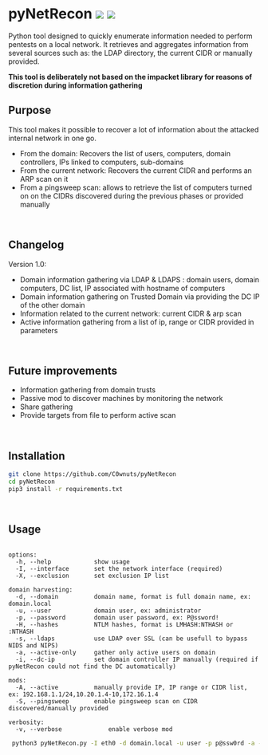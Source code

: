 # pyNetRecon <img src="https://img.shields.io/badge/Python-3.7+-informational"> <a href="https://twitter.com/intent/follow?screen_name=kevin_racca" title="Follow"><img src="https://img.shields.io/twitter/follow/kevin_racca?label=kevin_racca&style=social"></a>
Python tool designed to quickly enumerate information needed to perform pentests on a local network. It retrieves and aggregates information from several sources such as: the LDAP directory, the current CIDR or manually provided.

**This tool is deliberately not based on the impacket library for reasons of discretion during information gathering**
<br />

## Purpose
This tool makes it possible to recover a lot of information about the attacked internal network in one go.
- From the domain: Recovers the list of users, computers, domain controllers, IPs linked to computers, sub-domains
- From the current network: Recovers the current CIDR and performs an ARP scan on it
- From a pingsweep scan: allows to retrieve the list of computers turned on on the CIDRs discovered during the previous phases or provided manually

<br />

## Changelog
Version 1.0:<br/>
- Domain information gathering via LDAP & LDAPS : domain users, domain computers, DC list, IP associated with hostname of computers
- Domain information gathering on Trusted Domain via providing the DC IP of the other domain
- Information related to the current network: current CIDR & arp scan
- Active information gathering from a list of ip, range or CIDR provided in parameters

<br />

## Future improvements
- Information gathering from domain trusts
- Passive mod to discover machines by monitoring the network
- Share gathering
- Provide targets from file to perform active scan

<br />

## Installation

```bash
git clone https://github.com/C0wnuts/pyNetRecon
cd pyNetRecon
pip3 install -r requirements.txt
```

<br />

## Usage

```

options:
  -h, --help            show usage
  -I, --interface       set the network interface (required) 
  -X, --exclusion       set exclusion IP list

domain harvesting:
  -d, --domain          domain name, format is full domain name, ex: domain.local
  -u, --user            domain user, ex: administrator
  -p, --password        domain user password, ex: P@ssword!
  -H, --hashes          NTLM hashes, format is LMHASH:NTHASH or :NTHASH
  -s, --ldaps           use LDAP over SSL (can be usefull to bypass NIDS and NIPS)
  -a, --active-only     gather only active users on domain
  -i, --dc-ip           set domain controller IP manually (required if pyNetRecon could not find the DC automatically)

mods:
  -A, --active          manually provide IP, IP range or CIDR list, ex: 192.168.1.1/24,10.20.1.4-10,172.16.1.4
  -S, --pingsweep       enable pingsweep scan on CIDR discovered/manually provided

verbosity:
  -v, --verbose             enable verbose mod
```

```bash
 python3 pyNetRecon.py -I eth0 -d domain.local -u user -p p@ssw0rd -a -A 192.168.1.1/24,172.16.1.1/16
```
